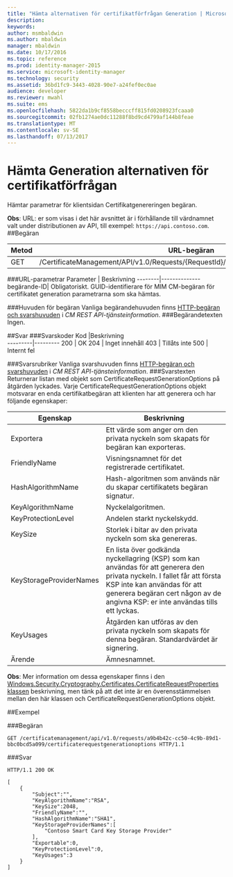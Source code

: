 ```yaml
---
title: "Hämta alternativen för certifikatförfrågan Generation | Microsoft Docs"
description: 
keywords: 
author: msmbaldwin
ms.author: mbaldwin
manager: mbaldwin
ms.date: 10/17/2016
ms.topic: reference
ms.prod: identity-manager-2015
ms.service: microsoft-identity-manager
ms.technology: security
ms.assetid: 36bd1fc9-3443-4028-90e7-a24fef0ec0ae
audience: developer
ms.reviewer: mwahl
ms.suite: ems
ms.openlocfilehash: 5822da1b9cf8558becccff815fd0208923fcaaa0
ms.sourcegitcommit: 02fb1274ae0dc11288f8bd9cd4799af144b8feae
ms.translationtype: MT
ms.contentlocale: sv-SE
ms.lasthandoff: 07/13/2017
---
```

# <a name="get-certificate-request-generation-options"></a>Hämta Generation alternativen för certifikatförfrågan

Hämtar parametrar för klientsidan Certifikatgenereringen begäran.

**Obs**: URL: er som visas i det här avsnittet är i förhållande till värdnamnet valt under distributionen av API, till exempel: `https://api.contoso.com`.
##<a name="request"></a>Begäran


Metod  |URL-begäran  
---------|---------
GET     |/CertificateManagement/API/v1.0/Requests/{RequestId}/certificaterequestgenerationoptions

###<a name="url-parameters"></a>URL-parametrar
Parameter | Beskrivning
--------|--------------
begärande-ID| Obligatoriskt. GUID-identifierare för MIM CM-begäran för certifikatet generation parametrarna som ska hämtas.

###<a name="request-headers"></a>Huvuden för begäran
Vanliga begärandehuvuden finns [HTTP-begäran och svarshuvuden](certificate-management-rest-api-service-details.md#http-request-and-response-headers) i *CM REST API-tjänsteinformation*.
###<a name="request-body"></a>Begärandetexten
Ingen.


##<a name="response"></a>Svar
###<a name="response-codes"></a>Svarskoder
Kod  |Beskrivning  
---------|---------
200 | OK
204 | Inget innehåll
403 | Tillåts inte
500 | Internt fel

###<a name="response-headers"></a>Svarsrubriker
Vanliga svarshuvuden finns [HTTP-begäran och svarshuvuden](certificate-management-rest-api-service-details.md#http-request-and-response-headers) i *CM REST API-tjänsteinformation*.
###<a name="response-body"></a>Svarstexten
Returnerar listan med objekt som CertificateRequestGenerationOptions på åtgärden lyckades. Varje CertificateRequestGenerationOptions objekt motsvarar en enda certifikatbegäran att klienten har att generera och har följande egenskaper:

Egenskap| Beskrivning
--------|-----------
Exportera | Ett värde som anger om den privata nyckeln som skapats för begäran kan exporteras.
FriendlyName | Visningsnamnet för det registrerade certifikatet.
HashAlgorithmName | Hash-algoritmen som används när du skapar certifikatets begäran signatur.
KeyAlgorithmName | Nyckelalgoritmen.
KeyProtectionLevel | Andelen starkt nyckelskydd.
KeySize | Storlek i bitar av den privata nyckeln som ska genereras.
KeyStorageProviderNames | En lista över godkända nyckellagring (KSP) som kan användas för att generera den privata nyckeln. I fallet får att första KSP inte kan användas för att generera begäran cert någon av de angivna KSP: er inte användas tills ett lyckas.
KeyUsages | Åtgärden kan utföras av den privata nyckeln som skapats för denna begäran. Standardvärdet är signering.
Ärende | Ämnesnamnet.

**Obs**: Mer information om dessa egenskaper finns i den [Windows.Security.Cryptography.Certificates.CertificateRequestProperties klassen](https://msdn.microsoft.com/library/windows/apps/br212079.aspx) beskrivning, men tänk på att det inte är en överensstämmelsen mellan den här klassen och CertificateRequestGenerationOptions objekt.

##<a name="example"></a>Exempel

###<a name="request"></a>Begäran
```
GET /certificatemanagement/api/v1.0/requests/a9b4b42c-cc50-4c9b-89d1-bbc0bcd5a099/certificaterequestgenerationoptions HTTP/1.1

```
###<a name="response"></a>Svar
```
HTTP/1.1 200 OK

[
    {
        "Subject":"",
        "KeyAlgorithmName":"RSA",
        "KeySize":2048,
        "FriendlyName":"",
        "HashAlgorithmName":"SHA1",
        "KeyStorageProviderNames":[
            "Contoso Smart Card Key Storage Provider"
        ],
        "Exportable":0,
        "KeyProtectionLevel":0,
        "KeyUsages":3
    }
]
```       
